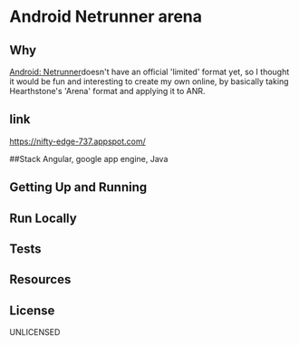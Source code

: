 # Android Netrunner arena

## Why
[Android: Netrunner](https://www.fantasyflightgames.com/en/products/android-netrunner-the-card-game/)doesn't have an official 'limited'
format yet, so I thought it would be fun and interesting to create my own online, by basically taking Hearthstone's 'Arena' 
format and applying it to ANR.

## link
https://nifty-edge-737.appspot.com/

##Stack
Angular, google app engine, Java

## Getting Up and Running

## Run Locally


## Tests


## Resources

## License
UNLICENSED

